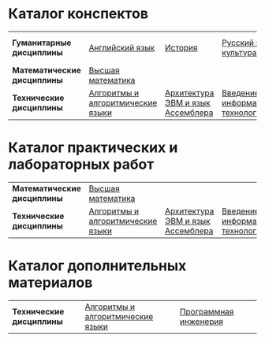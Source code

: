 # Каталог конспектов

|                               |                                      |                        |                        |                        |
|-------------------------------|--------------------------------------|------------------------|------------------------|------------------------|
| **Гуманитарные дисциплины**   | [Английский язык](https://github.com/BFI-2202/english_notes) | [История](https://github.com/BFI-2202/history_notes) | [Русский язык и культура речи](https://github.com/BFI-2202/russian_notes) | [Этика делового общения](https://github.com/BFI-2202/ethics_notes) |
| **Математические дисциплины** | [Высшая математика](https://github.com/BFI-2202/higher_mathematics_notes) | | | |
| **Технические дисциплины**    | [Алгоритмы и алгоритмические языки](https://github.com/BFI-2202/algorithms_notes) | [Архитектура ЭВМ и язык Ассемблера](https://github.com/BFI-2202/assembly_notes) | [Введение в информационные технологии](https://github.com/BFI-2202/informatics_notes) | [Программная инженерия](https://github.com/BFI-2202/engineering_notes) |

# Каталог практических и лабораторных работ

|                               |                                      |                        |                        |                        |
|-------------------------------|--------------------------------------|------------------------|------------------------|------------------------|
| **Математические дисциплины** | [Высшая математика](https://github.com/BFI-2202/higher_mathematics_studies) | |
| **Технические дисциплины**    | [Алгоритмы и алгоритмические языки](https://github.com/BFI-2202/algorithms_studies) | [Архитектура ЭВМ и язык Ассемблера](https://github.com/BFI-2202/assembly_laboratories) | [Введение в информационные технологии](https://github.com/BFI-2202/informatics_studies) | [Программная инженерия](https://github.com/BFI-2202/engineering_laboratories) |

# Каталог дополнительных материалов

|                               |                                      |                        |                      |
|-------------------------------|--------------------------------------|------------------------|----------------------|
| **Технические дисциплины** | [Алгоритмы и алгоритмические языки](https://github.com/BFI-2202/algorithms_materials) | [Программная инженерия](https://github.com/BFI-2202/engineering_materials) | |
